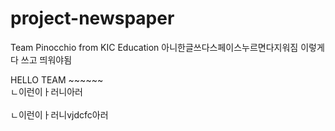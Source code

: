 # project-newspaper
Team Pinocchio from KIC Education
아니한글쓰다스페이스누르면다지워짐
이렇게 다 쓰고 띄워야됨


<head>
</head>
<body>
  HELLO TEAM ~~~~~~
  <div>ㄴ이런이ㅏ러니아러</div>
   <div>ㄴ이런이ㅏ러니vjdcfc아러</div>
</body>



